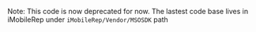 Note: This code is now deprecated for now. The lastest code base lives in iMobileRep under `iMobileRep/Vendor/MSOSDK` path
